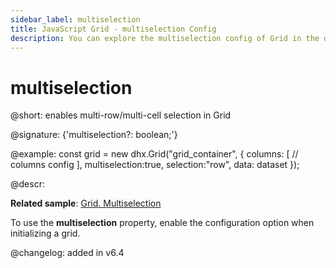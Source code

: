 ```yaml
---
sidebar_label: multiselection
title: JavaScript Grid - multiselection Config 
description: You can explore the multiselection config of Grid in the documentation of the DHTMLX JavaScript UI library. Browse developer guides and API reference, try out code examples and live demos, and download a free 30-day evaluation version of DHTMLX Suite 7.
---
```


# multiselection

@short: enables multi-row/multi-cell selection in Grid

@signature: {'multiselection?: boolean;'}

@example:
const grid = new dhx.Grid("grid_container", {
    columns: [
        // columns config
    ],
    multiselection:true,
    selection:"row",
    data: dataset
});

@descr:

**Related sample**: [Grid. Multiselection](https://snippet.dhtmlx.com/4nj0e9ye)

To use the **multiselection** property, enable the [](grid/api/grid_selection_config.md) configuration option when initializing a grid.

@changelog: added in v6.4

[comment]: # (@related: grid/initialization.md#initialize-grid grid/configuration.md#multiple-selection-of-grid-cells)
